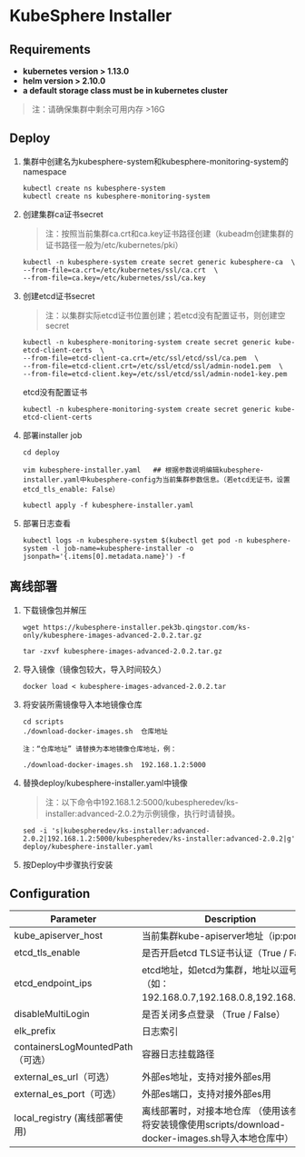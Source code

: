 # KubeSphere Installer

Requirements
------------
-   **kubernetes version > 1.13.0**
-   **helm version > 2.10.0**
-   **a default storage class must be in kubernetes cluster**
> 注：请确保集群中剩余可用内存  >16G

Deploy
------------
1. 集群中创建名为kubesphere-system和kubesphere-monitoring-system的namespace
   ```
   kubectl create ns kubesphere-system
   kubectl create ns kubesphere-monitoring-system
   ```
2. 创建集群ca证书secret
   >注：按照当前集群ca.crt和ca.key证书路径创建（kubeadm创建集群的证书路径一般为/etc/kubernetes/pki）
   ```
   kubectl -n kubesphere-system create secret generic kubesphere-ca  \
   --from-file=ca.crt=/etc/kubernetes/ssl/ca.crt  \
   --from-file=ca.key=/etc/kubernetes/ssl/ca.key 
   ```
3. 创建etcd证书secret
   >注：以集群实际etcd证书位置创建；若etcd没有配置证书，则创建空secret
   ```
   kubectl -n kubesphere-monitoring-system create secret generic kube-etcd-client-certs  \
   --from-file=etcd-client-ca.crt=/etc/ssl/etcd/ssl/ca.pem  \
   --from-file=etcd-client.crt=/etc/ssl/etcd/ssl/admin-node1.pem  \
   --from-file=etcd-client.key=/etc/ssl/etcd/ssl/admin-node1-key.pem
   ```
   etcd没有配置证书
   ```
   kubectl -n kubesphere-monitoring-system create secret generic kube-etcd-client-certs
   ```

4. 部署installer job
   ```
   cd deploy

   vim kubesphere-installer.yaml   ## 根据参数说明编辑kubesphere-installer.yaml中kubesphere-config为当前集群参数信息。（若etcd无证书，设置etcd_tls_enable: False）
   
   kubectl apply -f kubesphere-installer.yaml
   ```
5. 部署日志查看
   ```
   kubectl logs -n kubesphere-system $(kubectl get pod -n kubesphere-system -l job-name=kubesphere-installer -o jsonpath='{.items[0].metadata.name}') -f
   ```

离线部署
------------
1. 下载镜像包并解压
   ```
   wget https://kubesphere-installer.pek3b.qingstor.com/ks-only/kubesphere-images-advanced-2.0.2.tar.gz

   tar -zxvf kubesphere-images-advanced-2.0.2.tar.gz
   ```
2. 导入镜像（镜像包较大，导入时间较久）
   ```
   docker load < kubesphere-images-advanced-2.0.2.tar
   ```
3. 将安装所需镜像导入本地镜像仓库
   ```
   cd scripts
   ./download-docker-images.sh  仓库地址

   注：“仓库地址” 请替换为本地镜像仓库地址，例：

   ./download-docker-images.sh  192.168.1.2:5000
   ```
4. 替换deploy/kubesphere-installer.yaml中镜像
   >注：以下命令中192.168.1.2:5000/kubespheredev/ks-installer:advanced-2.0.2为示例镜像，执行时请替换。
   ```
   sed -i 's|kubespheredev/ks-installer:advanced-2.0.2|192.168.1.2:5000/kubespheredev/ks-installer:advanced-2.0.2|g' deploy/kubesphere-installer.yaml
   ```
5. 按Deploy中步骤执行安装

Configuration 
------------
| Parameter                            | Description                                      | Default                                                 |
| ------------------------------------ | ------------------------------------------------ | ------------------------------------------------------- |
|      kube_apiserver_host             |     当前集群kube-apiserver地址（ip:port）          |                                                        |
|      etcd_tls_enable                 |     是否开启etcd TLS证书认证（True / False）                       |  True                                                  |
|      etcd_endpoint_ips               |     etcd地址，如etcd为集群，地址以逗号分离（如：192.168.0.7,192.168.0.8,192.168.0.9）             |                                                        |
|      disableMultiLogin               |     是否关闭多点登录   （True / False）                            |  True                                                  |
|      elk_prefix                      |     日志索引                                      |  logstash                                                |
|      containersLogMountedPath（可选）        |     容器日志挂载路径                               | “”
|      external_es_url（可选）          |     外部es地址，支持对接外部es用                    |                                                       |
|      external_es_port（可选）         |     外部es端口，支持对接外部es用                    |                                                        | 
|      local_registry (离线部署使用)                 |     离线部署时，对接本地仓库 （使用该参数需将安装镜像使用scripts/download-docker-images.sh导入本地仓库中）                   |                                                        | 
